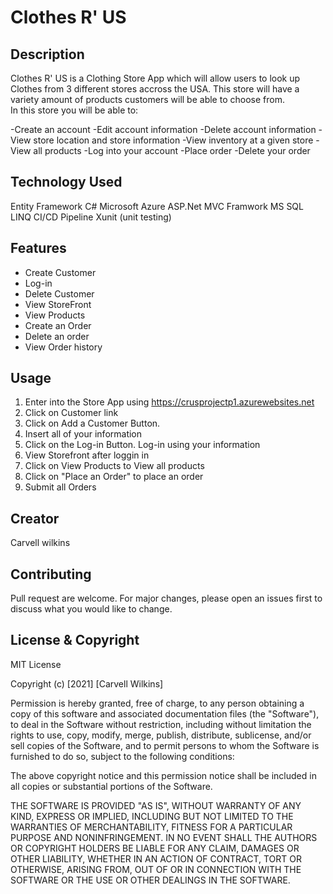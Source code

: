 # Clothes R' US 

## Description
Clothes R' US is a Clothing Store App which will allow users to look up Clothes from 3 different stores accross the USA. This store will have a variety amount of products customers will be able to choose from.  
In this store you will be able to:

-Create an account
-Edit account information
-Delete account information
-View store location and store information
-View inventory at a given store
-View all products
-Log into your account
-Place order
-Delete your order

## Technology Used
Entity Framework
C#
Microsoft Azure
ASP.Net MVC Framwork
MS SQL
LINQ
CI/CD Pipeline
Xunit (unit testing)

## Features 
- Create Customer
- Log-in 
- Delete Customer
- View StoreFront 
- View Products
- Create an Order
- Delete an order
- View Order history

## Usage
1. Enter into the Store App using https://crusprojectp1.azurewebsites.net
2. Click on Customer link
3. Click on Add a Customer Button. 
4. Insert all of your  information
5. Click on the  Log-in Button. Log-in using your information
6. View Storefront after loggin in
7. Click on View Products to View all products
8. Click on "Place an Order" to place an order
9. Submit all Orders


## Creator 
Carvell wilkins

## Contributing
Pull request are welcome. For major changes, please open an issues first to discuss what you would like to change.

## License & Copyright

MIT License

Copyright (c) [2021] [Carvell Wilkins]

Permission is hereby granted, free of charge, to any person obtaining a copy
of this software and associated documentation files (the "Software"), to deal
in the Software without restriction, including without limitation the rights
to use, copy, modify, merge, publish, distribute, sublicense, and/or sell
copies of the Software, and to permit persons to whom the Software is
furnished to do so, subject to the following conditions:

The above copyright notice and this permission notice shall be included in all
copies or substantial portions of the Software.

THE SOFTWARE IS PROVIDED "AS IS", WITHOUT WARRANTY OF ANY KIND, EXPRESS OR
IMPLIED, INCLUDING BUT NOT LIMITED TO THE WARRANTIES OF MERCHANTABILITY,
FITNESS FOR A PARTICULAR PURPOSE AND NONINFRINGEMENT. IN NO EVENT SHALL THE
AUTHORS OR COPYRIGHT HOLDERS BE LIABLE FOR ANY CLAIM, DAMAGES OR OTHER
LIABILITY, WHETHER IN AN ACTION OF CONTRACT, TORT OR OTHERWISE, ARISING FROM,
OUT OF OR IN CONNECTION WITH THE SOFTWARE OR THE USE OR OTHER DEALINGS IN THE
SOFTWARE.

